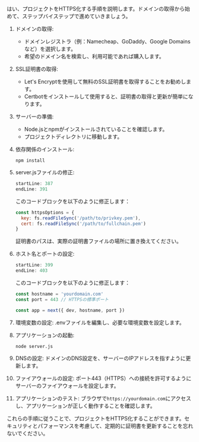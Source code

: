 はい、プロジェクトをHTTPS化する手順を説明します。ドメインの取得から始めて、ステップバイステップで進めていきましょう。

1. ドメインの取得:
   - ドメインレジストラ（例：Namecheap、GoDaddy、Google Domainsなど）を選択します。
   - 希望のドメイン名を検索し、利用可能であれば購入します。

2. SSL証明書の取得:
   - Let's Encryptを使用して無料のSSL証明書を取得することをお勧めします。
   - Certbotをインストールして使用すると、証明書の取得と更新が簡単になります。

3. サーバーの準備:
   - Node.jsとnpmがインストールされていることを確認します。
   - プロジェクトディレクトリに移動します。

4. 依存関係のインストール:
   ```
   npm install
   ```

5. server.jsファイルの修正:
   ```javascript:server.js
   startLine: 387
   endLine: 391
   ```
   このコードブロックを以下のように修正します：
   ```javascript
   const httpsOptions = {
     key: fs.readFileSync('/path/to/privkey.pem'),
     cert: fs.readFileSync('/path/to/fullchain.pem')
   }
   ```
   証明書のパスは、実際の証明書ファイルの場所に置き換えてください。

6. ホスト名とポートの設定:
   ```javascript:server.js
   startLine: 399
   endLine: 403
   ```
   このコードブロックを以下のように修正します：
   ```javascript
   const hostname = 'yourdomain.com'
   const port = 443 // HTTPSの標準ポート

   const app = next({ dev, hostname, port })
   ```

7. 環境変数の設定:
   .envファイルを編集し、必要な環境変数を設定します。

8. アプリケーションの起動:
   ```
   node server.js
   ```

9. DNSの設定:
   ドメインのDNS設定を、サーバーのIPアドレスを指すように更新します。

10. ファイアウォールの設定:
    ポート443（HTTPS）への接続を許可するようにサーバーのファイアウォールを設定します。

11. アプリケーションのテスト:
    ブラウザで`https://yourdomain.com`にアクセスし、アプリケーションが正しく動作することを確認します。

これらの手順に従うことで、プロジェクトをHTTPS化することができます。セキュリティとパフォーマンスを考慮して、定期的に証明書を更新することを忘れないでください。